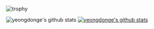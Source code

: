 
![trophy](https://github-profile-trophy.vercel.app/?username=yeongdonge)

![yeongdonge's github stats](https://github-readme-stats.vercel.app/api?username=yeongdonge&show_icons=true)
[![yeongdonge's github stats](https://github-readme-stats.vercel.app/api/top-langs/?username=yeongdonge&show_icons=true&hide_border=true&title_color=004386&icon_color=004386&layout=compact)](https://github.com/yeongdonge)


